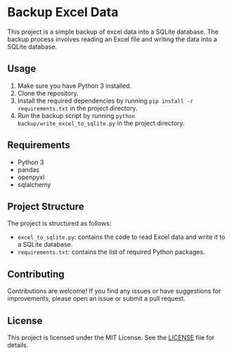 # Backup Excel Data

This project is a simple backup of excel data into a SQLite database. The backup process involves reading an Excel file and writing the data into a SQLite database.

## Usage

1. Make sure you have Python 3 installed.
2. Clone the repository.
3. Install the required dependencies by running `pip install -r requirements.txt` in the project directory.
4. Run the backup script by running `python backup/write_excel_to_sqlite.py` in the project directory.

## Requirements

- Python 3
- pandas
- openpyxl
- sqlalchemy

## Project Structure

The project is structured as follows:

- `excel_to_sqlite.py`: contains the code to read Excel data and write it to a SQLite database.
- `requirements.txt`: contains the list of required Python packages.

## Contributing

Contributions are welcome! If you find any issues or have suggestions for improvements, please open an issue or submit a pull request.

## License

This project is licensed under the MIT License. See the [LICENSE](LICENSE) file for details.
